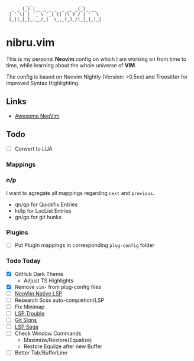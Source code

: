 ```
       _ _                  _       
  _ _ (_) |__ _ _ _  _ __ _(_)_ __  
 | ' \| | '_ \ '_| || |\ V / | '  \ 
 |_||_|_|_.__/_|  \_,_(_)_/|_|_|_|_|
```

# nibru.vim

This is my personal **Neovim** config on which I am working on from time to time, while learning about the whole universe of **VIM**.

The config is based on Neovim Nightly (Version: >0.5xx) and Treesitter for improved Syntax Highlighting.

## Links

- [Awesome NeoVim](https://github.com/rockerBOO/awesome-neovim)

## Todo

- [ ] Convert to LUA

### Mappings

### n/p

I want to agregate all mappings regarding `next` and `previous`.

- qn/qp for Quickfix Entries
- ln/lp for LocList Entries
- gn/gp for git hunks

### Plugins

- [ ] Put PlugIn mappings in corresponding `plug-config` folder

### Todo Today

- [x] GitHub Dark Theme
  - Adjust TS Highlights
- [x] Remove `vim-` from plug-config files
- [ ] [NeoVim Native LSP](https://www.chrisatmachine.com/Neovim/27-native-lsp/)
- [ ] Research Scss auto-completion/LSP
- [ ] Fix Minimap
- [ ] [LSP Trouble](https://github.com/folke/lsp-trouble.nvim)
- [ ] [Git Signs](https://github.com/lewis6991/gitsigns.nvim)
- [ ] [LSP Saga](https://github.com/glepnir/lspsaga.nvim)
- [ ] Check Window Commands
  - Maximize/Restore(Equalize)
  - Restore Equlize after new Buffer
- [ ] Better Tab/BufferLine 
